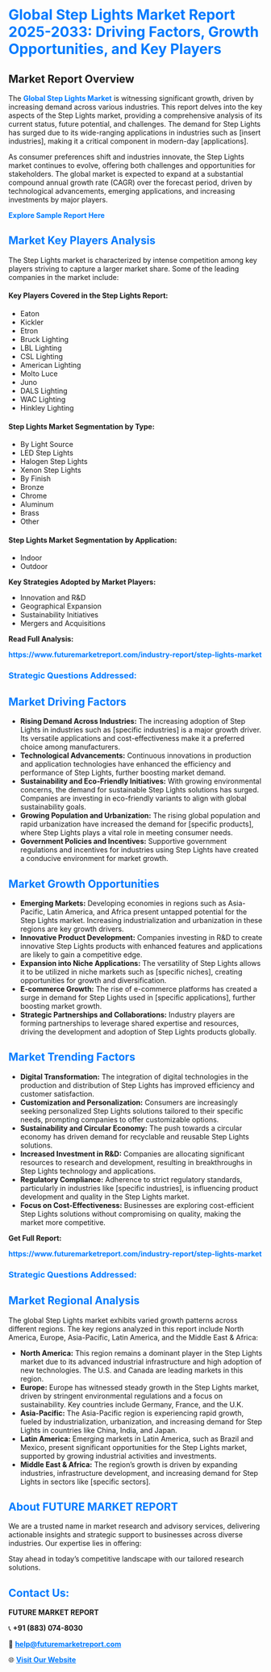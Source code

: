 <h1 style="color: #007BFF;">Global Step Lights Market Report 2025-2033: Driving Factors, Growth Opportunities, and Key Players</h1>

<section id="overview">
<h2>Market Report Overview</h2>
<p>The <a href="https://www.futuremarketreport.com/industry-report/step-lights-market" style="color: #007BFF; text-decoration: none;"><strong>Global Step Lights Market</strong></a> is witnessing significant growth, driven by increasing demand across various industries. This report delves into the key aspects of the Step Lights market, providing a comprehensive analysis of its current status, future potential, and challenges. The demand for Step Lights has surged due to its wide-ranging applications in industries such as [insert industries], making it a critical component in modern-day [applications].</p>
<p>As consumer preferences shift and industries innovate, the Step Lights market continues to evolve, offering both challenges and opportunities for stakeholders. The global market is expected to expand at a substantial compound annual growth rate (CAGR) over the forecast period, driven by technological advancements, emerging applications, and increasing investments by major players.</p>
</section>

<section id="overview">
<p><a href="https://www.futuremarketreport.com/request-sample/reportId=86721" style="color: #007BFF; text-decoration: none;"><strong>Explore Sample Report Here</strong></a></p>
</section>

<section id="key-players">
<h2 style="color: #007BFF;">Market Key Players Analysis</h2>
<p>The Step Lights market is characterized by intense competition among key players striving to capture a larger market share. Some of the leading companies in the market include:</p>
<h4>Key Players Covered in the Step Lights Report:</h4>
<ul><li>Eaton</li><li>Kickler</li><li>Etron</li><li>Bruck Lighting</li><li>LBL Lighting</li><li>CSL Lighting</li><li>American Lighting</li><li>Molto Luce</li><li>Juno</li><li>DALS Lighting</li><li>WAC Lighting</li><li>Hinkley Lighting</li></ul>
<h4>Step Lights Market Segmentation by Type:</h4>
<ul><li>By Light Source</li><li>LED Step Lights</li><li>Halogen Step Lights</li><li>Xenon Step Lights</li><li>By Finish</li><li>Bronze</li><li>Chrome</li><li>Aluminum</li><li>Brass</li><li>Other</li></ul>

<h4>Step Lights Market Segmentation by Application:</h4>
<ul><li>Indoor</li><li>Outdoor</li></ul>
<p><strong>Key Strategies Adopted by Market Players:</strong></p>
<ul>
<li>Innovation and R&D</li>
<li>Geographical Expansion</li>
<li>Sustainability Initiatives</li>
<li>Mergers and Acquisitions</li>
</ul>
</section>

<section>
<p><strong>Read Full Analysis: </strong></p><a href="https://www.futuremarketreport.com/industry-report/step-lights-market" style="color: #007BFF; text-decoration: none;"><strong>https://www.futuremarketreport.com/industry-report/step-lights-market</strong></a>
<h3 style="color: #007BFF;">Strategic Questions Addressed:</h3>
</section>

<section id="driving-factors">
<h2 style="color: #007BFF;">Market Driving Factors</h2>
<ul>
<li><strong>Rising Demand Across Industries:</strong> The increasing adoption of Step Lights in industries such as [specific industries] is a major growth driver. Its versatile applications and cost-effectiveness make it a preferred choice among manufacturers.</li>
<li><strong>Technological Advancements:</strong> Continuous innovations in production and application technologies have enhanced the efficiency and performance of Step Lights, further boosting market demand.</li>
<li><strong>Sustainability and Eco-Friendly Initiatives:</strong> With growing environmental concerns, the demand for sustainable Step Lights solutions has surged. Companies are investing in eco-friendly variants to align with global sustainability goals.</li>
<li><strong>Growing Population and Urbanization:</strong> The rising global population and rapid urbanization have increased the demand for [specific products], where Step Lights plays a vital role in meeting consumer needs.</li>
<li><strong>Government Policies and Incentives:</strong> Supportive government regulations and incentives for industries using Step Lights have created a conducive environment for market growth.</li>
</ul>
</section>

<section id="growth-opportunities">
<h2 style="color: #007BFF;">Market Growth Opportunities</h2>
<ul>
<li><strong>Emerging Markets:</strong> Developing economies in regions such as Asia-Pacific, Latin America, and Africa present untapped potential for the Step Lights market. Increasing industrialization and urbanization in these regions are key growth drivers.</li>
<li><strong>Innovative Product Development:</strong> Companies investing in R&D to create innovative Step Lights products with enhanced features and applications are likely to gain a competitive edge.</li>
<li><strong>Expansion into Niche Applications:</strong> The versatility of Step Lights allows it to be utilized in niche markets such as [specific niches], creating opportunities for growth and diversification.</li>
<li><strong>E-commerce Growth:</strong> The rise of e-commerce platforms has created a surge in demand for Step Lights used in [specific applications], further boosting market growth.</li>
<li><strong>Strategic Partnerships and Collaborations:</strong> Industry players are forming partnerships to leverage shared expertise and resources, driving the development and adoption of Step Lights products globally.</li>
</ul>
</section>

<section id="trending-factors">
<h2 style="color: #007BFF;">Market Trending Factors</h2>
<ul>
<li><strong>Digital Transformation:</strong> The integration of digital technologies in the production and distribution of Step Lights has improved efficiency and customer satisfaction.</li>
<li><strong>Customization and Personalization:</strong> Consumers are increasingly seeking personalized Step Lights solutions tailored to their specific needs, prompting companies to offer customizable options.</li>
<li><strong>Sustainability and Circular Economy:</strong> The push towards a circular economy has driven demand for recyclable and reusable Step Lights solutions.</li>
<li><strong>Increased Investment in R&D:</strong> Companies are allocating significant resources to research and development, resulting in breakthroughs in Step Lights technology and applications.</li>
<li><strong>Regulatory Compliance:</strong> Adherence to strict regulatory standards, particularly in industries like [specific industries], is influencing product development and quality in the Step Lights market.</li>
<li><strong>Focus on Cost-Effectiveness:</strong> Businesses are exploring cost-efficient Step Lights solutions without compromising on quality, making the market more competitive.</li>
</ul>
</section>

<section>
<p><strong>Get Full Report: </strong></p><a href="https://www.futuremarketreport.com/industry-report/step-lights-market" style="color: #007BFF; text-decoration: none;"><strong>https://www.futuremarketreport.com/industry-report/step-lights-market</strong></a>
<h3 style="color: #007BFF;">Strategic Questions Addressed:</h3>
</section>


<section id="regional-analysis">
<h2 style="color: #007BFF;">Market Regional Analysis</h2>
<p>The global Step Lights market exhibits varied growth patterns across different regions. The key regions analyzed in this report include North America, Europe, Asia-Pacific, Latin America, and the Middle East & Africa:</p>
<ul>
<li><strong>North America:</strong> This region remains a dominant player in the Step Lights market due to its advanced industrial infrastructure and high adoption of new technologies. The U.S. and Canada are leading markets in this region.</li>
<li><strong>Europe:</strong> Europe has witnessed steady growth in the Step Lights market, driven by stringent environmental regulations and a focus on sustainability. Key countries include Germany, France, and the U.K.</li>
<li><strong>Asia-Pacific:</strong> The Asia-Pacific region is experiencing rapid growth, fueled by industrialization, urbanization, and increasing demand for Step Lights in countries like China, India, and Japan.</li>
<li><strong>Latin America:</strong> Emerging markets in Latin America, such as Brazil and Mexico, present significant opportunities for the Step Lights market, supported by growing industrial activities and investments.</li>
<li><strong>Middle East & Africa:</strong> The region’s growth is driven by expanding industries, infrastructure development, and increasing demand for Step Lights in sectors like [specific sectors].</li>
</ul>
</section>

<footer>
<h2 style="color: #007BFF;">About FUTURE MARKET REPORT</h2>
<p>We are a trusted name in market research and advisory services, delivering actionable insights and strategic support to businesses across diverse industries. Our expertise lies in offering:</p>

<p>Stay ahead in today’s competitive landscape with our tailored research solutions.</p>

<h2 style="color: #007BFF;">Contact Us:</h2>
<p><strong>FUTURE MARKET REPORT</strong></p>
<p>📞 <strong>+91 (883) 074-8030</strong></p>
<p>📧 <strong><a href="mailto:help@futuremarketreport.com" style="color: #007BFF;">help@futuremarketreport.com</a></strong></p>
<p>🌐 <strong><a href="https://www.futuremarketreport.com/" style="color: #007BFF;">Visit Our Website</a></strong></p>
</footer>